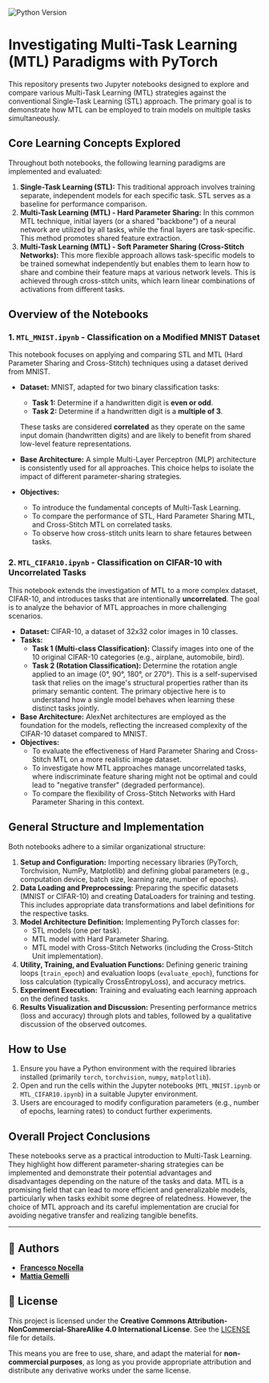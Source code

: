 ![Python Version](https://img.shields.io/badge/python-3.10+-blue.svg)
# Investigating Multi-Task Learning (MTL) Paradigms with PyTorch

This repository presents two Jupyter notebooks designed to explore and compare various Multi-Task Learning (MTL) strategies against the conventional Single-Task Learning (STL) approach. The primary goal is to demonstrate how MTL can be employed to train models on multiple tasks simultaneously.

## Core Learning Concepts Explored

Throughout both notebooks, the following learning paradigms are implemented and evaluated:

1.  **Single-Task Learning (STL):** This traditional approach involves training separate, independent models for each specific task. STL serves as a baseline for performance comparison.
2.  **Multi-Task Learning (MTL) - Hard Parameter Sharing:** In this common MTL technique, initial layers (or a shared "backbone") of a neural network are utilized by all tasks, while the final layers are task-specific. This method promotes shared feature extraction.
3.  **Multi-Task Learning (MTL) - Soft Parameter Sharing (Cross-Stitch Networks):** This more flexible approach allows task-specific models to be trained somewhat independently but enables them to learn how to share and combine their feature maps at various network levels. This is achieved through cross-stitch units, which learn linear combinations of activations from different tasks.

## Overview of the Notebooks

### 1. `MTL_MNIST.ipynb` - Classification on a Modified MNIST Dataset

This notebook focuses on applying and comparing STL and MTL (Hard Parameter Sharing and Cross-Stitch) techniques using a dataset derived from MNIST.

* **Dataset:** MNIST, adapted for two binary classification tasks:
    * **Task 1:** Determine if a handwritten digit is **even or odd**.
    * **Task 2:** Determine if a handwritten digit is a **multiple of 3**.

    These tasks are considered **correlated** as they operate on the same input domain (handwritten digits) and are likely to benefit from shared low-level feature representations.
* **Base Architecture:** A simple Multi-Layer Perceptron (MLP) architecture is consistently used for all approaches. This choice helps to isolate the impact of different parameter-sharing strategies.
* **Objectives:**
    * To introduce the fundamental concepts of Multi-Task Learning.
    * To compare the performance of STL, Hard Parameter Sharing MTL, and Cross-Stitch MTL on correlated tasks.
    * To observe how cross-stitch units learn to share fetaures between tasks.

### 2. `MTL_CIFAR10.ipynb` - Classification on CIFAR-10 with Uncorrelated Tasks

This notebook extends the investigation of MTL to a more complex dataset, CIFAR-10, and introduces tasks that are intentionally **uncorrelated**. The goal is to analyze the behavior of MTL approaches in more challenging scenarios.

* **Dataset:** CIFAR-10, a dataset of 32x32 color images in 10 classes.
* **Tasks:**
    * **Task 1 (Multi-class Classification):** Classify images into one of the 10 original CIFAR-10 categories (e.g., airplane, automobile, bird).
    * **Task 2 (Rotation Classification):** Determine the rotation angle applied to an image (0°, 90°, 180°, or 270°). This is a self-supervised task that relies on the image's structural properties rather than its primary semantic content.
    The primary objective here is to understand how a single model behaves when learning these distinct tasks jointly.
* **Base Architecture:** AlexNet architectures are employed as the foundation for the models, reflecting the increased complexity of the CIFAR-10 dataset compared to MNIST.
* **Objectives:**
    * To evaluate the effectiveness of Hard Parameter Sharing and Cross-Stitch MTL on a more realistic image dataset.
    * To investigate how MTL approaches manage uncorrelated tasks, where indiscriminate feature sharing might not be optimal and could lead to "negative transfer" (degraded performance).
    * To compare the flexibility of Cross-Stitch Networks with Hard Parameter Sharing in this context.

## General Structure and Implementation

Both notebooks adhere to a similar organizational structure:

1.  **Setup and Configuration:** Importing necessary libraries (PyTorch, Torchvision, NumPy, Matplotlib) and defining global parameters (e.g., computation device, batch size, learning rate, number of epochs).
2.  **Data Loading and Preprocessing:** Preparing the specific datasets (MNIST or CIFAR-10) and creating DataLoaders for training and testing. This includes appropriate data transformations and label definitions for the respective tasks.
3.  **Model Architecture Definition:** Implementing PyTorch classes for:
    * STL models (one per task).
    * MTL model with Hard Parameter Sharing.
    * MTL model with Cross-Stitch Networks (including the Cross-Stitch Unit implementation).
4.  **Utility, Training, and Evaluation Functions:** Defining generic training loops (`train_epoch`) and evaluation loops (`evaluate_epoch`), functions for loss calculation (typically CrossEntropyLoss), and accuracy metrics.
5.  **Experiment Execution:** Training and evaluating each learning approach on the defined tasks.
6.  **Results Visualization and Discussion:** Presenting performance metrics (loss and accuracy) through plots and tables, followed by a qualitative discussion of the observed outcomes.

## How to Use

1.  Ensure you have a Python environment with the required libraries installed (primarily `torch`, `torchvision`, `numpy`, `matplotlib`).
2.  Open and run the cells within the Jupyter notebooks (`MTL_MNIST.ipynb` or `MTL_CIFAR10.ipynb`) in a suitable Jupyter environment.
3.  Users are encouraged to modify configuration parameters (e.g., number of epochs, learning rates) to conduct further experiments.

## Overall Project Conclusions

These notebooks serve as a practical introduction to Multi-Task Learning. They highlight how different parameter-sharing strategies can be implemented and demonstrate their potential advantages and disadvantages depending on the nature of the tasks and data. MTL is a promising field that can lead to more efficient and generalizable models, particularly when tasks exhibit some degree of relatedness. However, the choice of MTL approach and its careful implementation are crucial for avoiding negative transfer and realizing tangible benefits.

---

## 👥 Authors

* [**Francesco Nocella**](https://github.com/franocella)
* [**Mattia Gemelli**](https://github.com/Gwme13 )

## 📜 License

This project is licensed under the **Creative Commons Attribution-NonCommercial-ShareAlike 4.0 International License**. See the [LICENSE](http://creativecommons.org/licenses/by-nc-sa/4.0/) file for details.

This means you are free to use, share, and adapt the material for **non-commercial purposes**, as long as you provide appropriate attribution and distribute any derivative works under the same license.
